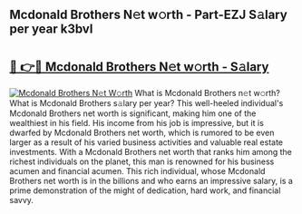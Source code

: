 ## Mcdonald Brothers N𝚎t w𝚘rth - Part-EZJ S𝚊lary per year k3bvl

# <h2><a href="http://gc25si.nevu.top/?p=Mcdonald+Brothers">🔗 👉🔴 Mcdonald Brothers N𝚎t w𝚘rth - S𝚊lary</a></h2>

[![Mcdonald Brothers N𝚎t W𝚘rth](https://i.imgur.com/Oavwk0R.jpeg)](http://gc25si.nevu.top/?p=Mcdonald+Brothers)
What is Mcdonald Brothers n𝚎t w𝚘rth? What is Mcdonald Brothers s𝚊lary per year?
This well-heeled individual's Mcdonald Brothers net worth is significant, making him one of the wealthiest in his field. His income from his job is impressive, but it is dwarfed by Mcdonald Brothers net worth, which is rumored to be even larger as a result of his varied business activities and valuable real estate investments. With a Mcdonald Brothers net worth that ranks him among the richest individuals on the planet, this man is renowned for his business acumen and financial acumen. This rich individual, whose Mcdonald Brothers net worth is in the billions and who earns an impressive salary, is a prime demonstration of the might of dedication, hard work, and financial savvy.
